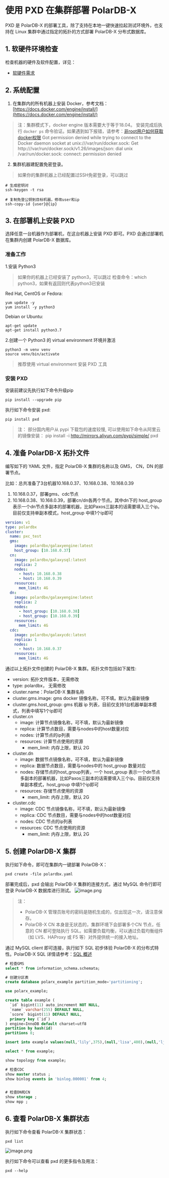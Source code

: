 # 使用 PXD 在集群部署 PolarDB-X

PXD 是 PolarDB-X 的部署工具，除了支持在本地一键快速拉起测试环境外，也支持在 Linux 集群中通过指定的拓扑的方式部署 PolarDB-X 分布式数据库。

## 1. 软硬件环境检查
检查机器的硬件及软件配置，详见：

* [软硬件需求](https://yuque.antfin.com/coronadb/doc/yp2qzf)


## 2. 系统配置

1. 在集群内的所有机器上安装 Docker，参考文档：[https://docs.docker.com/engine/install/](https://docs.docker.com/engine/install/)
> 注：集群模式下，docker engine 版本需要大于等于18.04。
> 安装完成后执行 `docker ps` 命令验证。如果遇到如下报错，请参考：[非root用户如何获取docker权限](quickstart.md#非root用户如何获取docker权限)
Got permission denied while trying to connect to the Docker daemon socket at unix:///var/run/docker.sock: Get http:///var/run/docker.sock/v1.26/images/json: dial unix /var/run/docker.sock: connect: permission denied

2. 集群机器建配置免密登录。
> 如果你的集群机器上已经配置过SSH免密登录，可以跳过

```
# 生成密钥对
ssh-keygen -t rsa

# 复制免登公钥到目标机器，修改user和ip
ssh-copy-id {user}@{ip}
```
## 3. 在部署机上安装 PXD
选择任意一台机器作为部署机，在这台机器上安装 PXD 即可。PXD 会通过部署机在集群内创建 PolarDB-X 数据库。

### 准备工作

1.安装 Python3

> 如果你的机器上已经安装了 python3，可以跳过 
> 检查命令：which python3，如果有返回则代表python3已安装

Red Hat, CentOS or Fedora:

```shell
yum update -y
yum install -y python3
```
Debian or Ubuntu:

```plsql
apt-get update
apt-get install python3.7
```

2.创建一个 Python3 的 virtual environment 环境并激活

```shell
python3 -m venv venv
source venv/bin/activate
```
> 推荐使用 virtual environment 安装 PXD 工具


### 安装 PXD
安装前建议先执行如下命令升级pip

```shell
pip install --upgrade pip
```
执行如下命令安装 pxd: 

```shell
pip install pxd
```
> 注： 部分国内用户从 pypi 下载包的速度较慢, 可以使用如下命令从阿里云的镜像安装：
> pip install -i http://mirrors.aliyun.com/pypi/simple/ pxd

## 4. 准备 PolarDB-X 拓扑文件
编写如下的 YAML 文件，指定 PolarDB-X 集群的名称以及 GMS， CN，DN 的部署节点。

比如：总共准备了3台机器10.168.0.37、10.168.0.38、10.168.0.39
1. 10.168.0.37，部署gms、cdc节点
2. 10.168.0.38、10.168.0.39，部署cn/dn各两个节点。其中dn下的 host_group 表示一个dn节点多副本的部署机器，比如Paxos三副本的话需要填入三个ip。目前仅支持单副本模式，host_group 中填1个ip即可

```yaml
version: v1
type: polardbx
cluster:
  name: pxc_test
  gms:
    image: polardbx/galaxyengine:latest
    host_group: [10.168.0.37]
  cn:
    image: polardbx/galaxysql:latest
    replica: 2
    nodes:
      - host: 10.168.0.38
      - host: 10.168.0.39
    resources:
      mem_limit: 4G
  dn:
    image: polardbx/galaxyengine:latest
    replica: 2
    nodes:
      - host_group: [10.168.0.38]
      - host_group: [10.168.0.39]
    resources:
      mem_limit: 4G
  cdc:
    image: polardbx/galaxycdc:latest
    replica: 1
    nodes:
      - host: 10.168.0.37
    resources:
      mem_limit: 4G
```

通过以上拓扑文件创建的 PolarDB-X 集群。拓扑文件包括如下属性:

- version: 拓扑文件版本，无需修改
- type: polardbx， 无需修改
- cluster.name：PolarDB-X 集群名称
- cluster.gms.image: gms docker 镜像名称，可不填。默认为最新镜像
- cluster.gms.host_group: gms 机器 ip 列表，目前仅支持1台机器单副本模式，列表中填写1个ip即可
- cluster.cn
   - image: 计算节点镜像名称，可不填，默认为最新镜像
   - replica: 计算节点数目，需要与nodes中的host数量对应
   - nodes: 计算节点的ip列表
   - resources: 计算节点使用的资源
      - mem_limit: 内存上限，默认 2G
- cluster.dn
   - image: 数据节点镜像名称，可不填，默认为最新镜像
   - replica: 数据节点数目，需要与nodes中的 host_group 数量对应
   - nodes: 存储节点的host_group列表，一个 host_group 表示一个dn节点多副本的部署机器，比如Paxos三副本的话需要填入三个ip。目前仅支持单副本模式，host_group 中填1个ip即可
   - resources: 存储节点使用的资源
      - mem_limit: 内存上限，默认 2G
- cluster.cdc
   - image: CDC 节点镜像名称，可不填，默认为最新镜像
   - replica: CDC 节点数目，需要与nodes中的host数量对应
   - nodes: CDC 节点的ip列表
   - resources: CDC 节点使用的资源
      - mem_limit: 内存上限，默认 2G

## 5. 创建 PolarDB-X 集群
执行如下命令，即可在集群内一键部署 PolarDB-X：

```shell
pxd create -file polardbx.yaml
```
部署完成后，pxd 会输出 PolarDB-X 集群的连接方式，通过 MySQL 命令行即可登录 PolarDB-X 数据库进行测试。
![image.png](../images/pxd_create_result.png)
> 注：
> - PolarDB-X 管理员账号的密码是随机生成的，仅出现这一次，请注意保存。
> - PolarDB-X CN 本身是无状态的，集群环境下会部署多个CN 节点，任意的 CN 都可登陆执行 SQL。如需要负载均衡，可以通过负载均衡组件（如 LVS、HAProxy 或 F5 等）对外提供统一的接入地址。


通过 MySQL client 即可连接，执行如下 SQL 初步体验 PolarDB-X 的分布式特性。PolarDB-X SQL 详情请参考：[SQL 概述](https://help.aliyun.com/document_detail/313263.html)

```sql
# 检查GMS 
select * from information_schema.schemata;

# 创建分区表
create database polarx_example partition_mode='partitioning';

use polarx_example;

create table example (
  `id` bigint(11) auto_increment NOT NULL,
  `name` varchar(255) DEFAULT NULL,
  `score` bigint(11) DEFAULT NULL,
  primary key (`id`)
) engine=InnoDB default charset=utf8 
partition by hash(id) 
partitions 8;

insert into example values(null,'lily',375),(null,'lisa',400),(null,'ljh',500);

select * from example;

show topology from example;

# 检查CDC
show master status ;
show binlog events in 'binlog.000001' from 4;


# 检查DN和CN
show storage ;  
show mpp ;    
```

## 6. 查看 PolarDB-X 集群状态
执行如下命令查看 PolarDB-X 集群状态：

```shell
pxd list
```
![image.png](../images/pxd_list_result.png)

执行如下命令可以查看 pxd 的更多指令及用法：
```plsql
pxd --help
```
